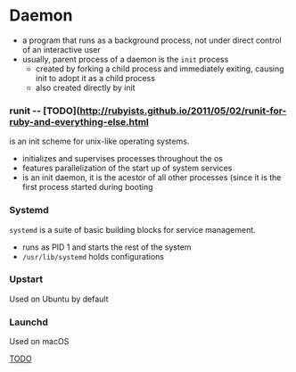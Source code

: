 # Daemon
- a program that runs as a background process, not under direct control of an interactive user
- usually, parent process of a daemon is the `init` process
  - created by forking a child process and immediately exiting, causing init to adopt it as a child process
  - also created directly by init

### runit -- [TODO](http://rubyists.github.io/2011/05/02/runit-for-ruby-and-everything-else.html
is an init scheme for unix-like operating systems.
- initializes and supervises processes throughout the os
- features parallelization of the start up of system services
- is an init daemon, it is the acestor of all other processes (since it is the first process started during booting

### Systemd 
`systemd` is a suite of basic building blocks for service management.
- runs as PID 1 and starts the rest of the system
- `/usr/lib/systemd` holds configurations

### Upstart
Used on Ubuntu by default

### Launchd
Used on macOS

[TODO](http://www.tuicool.com/articles/qy2EJz3)

